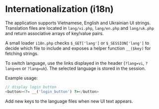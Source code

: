 # Internationalization (i18n)

The application supports Vietnamese, English and Ukrainian UI strings. Translation files are located in `lang/vi.php`, `lang/en.php` and `lang/uk.php` and return associative arrays of key/value pairs.

A small loader `i18n.php` checks `$_GET['lang']` or `$_SESSION['lang']` to decide which file to include and exposes a helper function `__($key)` for fetching strings.

To switch language, use the links displayed in the header (`?lang=vi`, `?lang=en` or `?lang=uk`). The selected language is stored in the session.

Example usage:

```php
// display login button
<button><?= __('login_button') ?></button>
```

Add new keys to the language files when new UI text appears.
